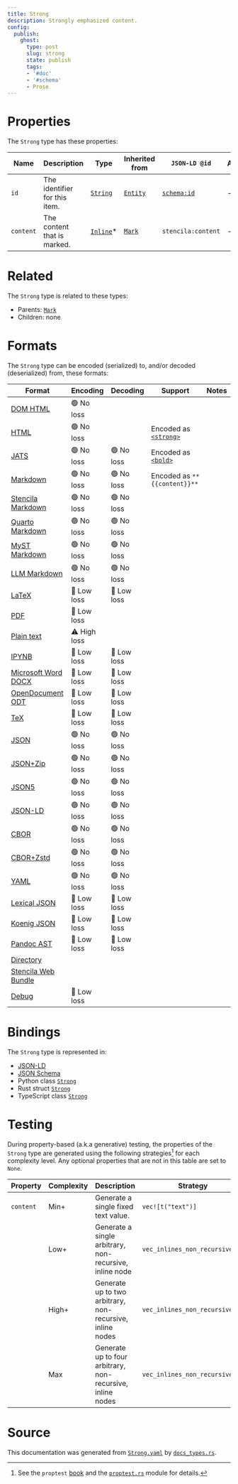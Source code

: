 ```yaml
---
title: Strong
description: Strongly emphasized content.
config:
  publish:
    ghost:
      type: post
      slug: strong
      state: publish
      tags:
      - '#doc'
      - '#schema'
      - Prose
---
```


# Properties

The `Strong` type has these properties:

| Name      | Description                   | Type                                                                | Inherited from                                                     | `JSON-LD @id`                        | Aliases |
| --------- | ----------------------------- | ------------------------------------------------------------------- | ------------------------------------------------------------------ | ------------------------------------ | ------- |
| `id`      | The identifier for this item. | [`String`](https://stencila.ghost.io/docs/reference/schema/string)  | [`Entity`](https://stencila.ghost.io/docs/reference/schema/entity) | [`schema:id`](https://schema.org/id) | -       |
| `content` | The content that is marked.   | [`Inline`](https://stencila.ghost.io/docs/reference/schema/inline)* | [`Mark`](https://stencila.ghost.io/docs/reference/schema/mark)     | `stencila:content`                   | -       |

# Related

The `Strong` type is related to these types:

- Parents: [`Mark`](https://stencila.ghost.io/docs/reference/schema/mark)
- Children: none

# Formats

The `Strong` type can be encoded (serialized) to, and/or decoded (deserialized) from, these formats:

| Format                                                                       | Encoding     | Decoding   | Support                                                                                            | Notes |
| ---------------------------------------------------------------------------- | ------------ | ---------- | -------------------------------------------------------------------------------------------------- | ----- |
| [DOM HTML](https://stencila.ghost.io/docs/reference/formats/dom.html)        | 🟢 No loss    |            |                                                                                                    |
| [HTML](https://stencila.ghost.io/docs/reference/formats/html)                | 🟢 No loss    |            | Encoded as [`<strong>`](https://developer.mozilla.org/en-US/docs/Web/HTML/Element/strong)          |
| [JATS](https://stencila.ghost.io/docs/reference/formats/jats)                | 🟢 No loss    | 🟢 No loss  | Encoded as [`<bold>`](https://jats.nlm.nih.gov/articleauthoring/tag-library/1.3/element/bold.html) |
| [Markdown](https://stencila.ghost.io/docs/reference/formats/md)              | 🟢 No loss    | 🟢 No loss  | Encoded as `**{{content}}**`                                                                       |
| [Stencila Markdown](https://stencila.ghost.io/docs/reference/formats/smd)    | 🟢 No loss    | 🟢 No loss  |                                                                                                    |
| [Quarto Markdown](https://stencila.ghost.io/docs/reference/formats/qmd)      | 🟢 No loss    | 🟢 No loss  |                                                                                                    |
| [MyST Markdown](https://stencila.ghost.io/docs/reference/formats/myst)       | 🟢 No loss    | 🟢 No loss  |                                                                                                    |
| [LLM Markdown](https://stencila.ghost.io/docs/reference/formats/llmd)        | 🟢 No loss    | 🟢 No loss  |                                                                                                    |
| [LaTeX](https://stencila.ghost.io/docs/reference/formats/latex)              | 🔷 Low loss   | 🔷 Low loss |                                                                                                    |
| [PDF](https://stencila.ghost.io/docs/reference/formats/pdf)                  | 🔷 Low loss   |            |                                                                                                    |
| [Plain text](https://stencila.ghost.io/docs/reference/formats/text)          | ⚠️ High loss |            |                                                                                                    |
| [IPYNB](https://stencila.ghost.io/docs/reference/formats/ipynb)              | 🔷 Low loss   | 🔷 Low loss |                                                                                                    |
| [Microsoft Word DOCX](https://stencila.ghost.io/docs/reference/formats/docx) | 🔷 Low loss   | 🔷 Low loss |                                                                                                    |
| [OpenDocument ODT](https://stencila.ghost.io/docs/reference/formats/odt)     | 🔷 Low loss   | 🔷 Low loss |                                                                                                    |
| [TeX](https://stencila.ghost.io/docs/reference/formats/tex)                  | 🔷 Low loss   | 🔷 Low loss |                                                                                                    |
| [JSON](https://stencila.ghost.io/docs/reference/formats/json)                | 🟢 No loss    | 🟢 No loss  |                                                                                                    |
| [JSON+Zip](https://stencila.ghost.io/docs/reference/formats/json.zip)        | 🟢 No loss    | 🟢 No loss  |                                                                                                    |
| [JSON5](https://stencila.ghost.io/docs/reference/formats/json5)              | 🟢 No loss    | 🟢 No loss  |                                                                                                    |
| [JSON-LD](https://stencila.ghost.io/docs/reference/formats/jsonld)           | 🟢 No loss    | 🟢 No loss  |                                                                                                    |
| [CBOR](https://stencila.ghost.io/docs/reference/formats/cbor)                | 🟢 No loss    | 🟢 No loss  |                                                                                                    |
| [CBOR+Zstd](https://stencila.ghost.io/docs/reference/formats/cbor.zstd)      | 🟢 No loss    | 🟢 No loss  |                                                                                                    |
| [YAML](https://stencila.ghost.io/docs/reference/formats/yaml)                | 🟢 No loss    | 🟢 No loss  |                                                                                                    |
| [Lexical JSON](https://stencila.ghost.io/docs/reference/formats/lexical)     | 🔷 Low loss   | 🔷 Low loss |                                                                                                    |
| [Koenig JSON](https://stencila.ghost.io/docs/reference/formats/koenig)       | 🔷 Low loss   | 🔷 Low loss |                                                                                                    |
| [Pandoc AST](https://stencila.ghost.io/docs/reference/formats/pandoc)        | 🔷 Low loss   | 🔷 Low loss |                                                                                                    |
| [Directory](https://stencila.ghost.io/docs/reference/formats/directory)      |              |            |                                                                                                    |
| [Stencila Web Bundle](https://stencila.ghost.io/docs/reference/formats/swb)  |              |            |                                                                                                    |
| [Debug](https://stencila.ghost.io/docs/reference/formats/debug)              | 🔷 Low loss   |            |                                                                                                    |

# Bindings

The `Strong` type is represented in:

- [JSON-LD](https://stencila.org/Strong.jsonld)
- [JSON Schema](https://stencila.org/Strong.schema.json)
- Python class [`Strong`](https://github.com/stencila/stencila/blob/main/python/python/stencila/types/strong.py)
- Rust struct [`Strong`](https://github.com/stencila/stencila/blob/main/rust/schema/src/types/strong.rs)
- TypeScript class [`Strong`](https://github.com/stencila/stencila/blob/main/ts/src/types/Strong.ts)

# Testing

During property-based (a.k.a generative) testing, the properties of the `Strong` type are generated using the following strategies[^1] for each complexity level. Any optional properties that are not in this table are set to `None`.

| Property  | Complexity | Description                                                | Strategy                       |
| --------- | ---------- | ---------------------------------------------------------- | ------------------------------ |
| `content` | Min+       | Generate a single fixed text value.                        | `vec![t("text")]`              |
|           | Low+       | Generate a single arbitrary, non-recursive, inline node    | `vec_inlines_non_recursive(1)` |
|           | High+      | Generate up to two arbitrary, non-recursive, inline nodes  | `vec_inlines_non_recursive(2)` |
|           | Max        | Generate up to four arbitrary, non-recursive, inline nodes | `vec_inlines_non_recursive(4)` |

# Source

This documentation was generated from [`Strong.yaml`](https://github.com/stencila/stencila/blob/main/schema/Strong.yaml) by [`docs_types.rs`](https://github.com/stencila/stencila/blob/main/rust/schema-gen/src/docs_types.rs).

[^1]: See the `proptest` [book](https://proptest-rs.github.io/proptest/) and the [`proptest.rs`](https://github.com/stencila/stencila/blob/main/rust/schema/src/proptests.rs) module for details.
